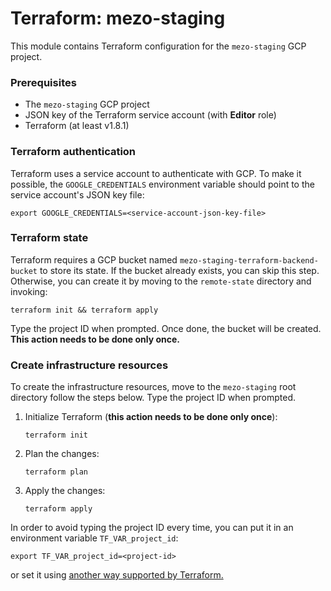 # Terraform: mezo-staging

This module contains Terraform configuration for the `mezo-staging` GCP project.

### Prerequisites

- The `mezo-staging` GCP project
- JSON key of the Terraform service account (with **Editor** role)
- Terraform (at least v1.8.1)

### Terraform authentication

Terraform uses a service account to authenticate with GCP. To make it possible, 
the `GOOGLE_CREDENTIALS` environment variable should point to the service 
account's JSON key file:

```shell
export GOOGLE_CREDENTIALS=<service-account-json-key-file>
```

### Terraform state

Terraform requires a GCP bucket named `mezo-staging-terraform-backend-bucket` to 
store its state. If the bucket already exists, you can skip this step. 
Otherwise, you can create it by moving to the
`remote-state` directory and invoking:
```shell
terraform init && terraform apply
```

Type the project ID when prompted. Once done, the bucket will be created.
**This action needs to be done only once.**

### Create infrastructure resources

To create the infrastructure resources, move to the `mezo-staging` root directory
follow the steps below. Type the project ID when prompted.
1. Initialize Terraform (**this action needs to be done only once**):
    ```shell
    terraform init
    ``` 

2. Plan the changes:
    ```shell
    terraform plan
    ```

3. Apply the changes:
    ```shell
    terraform apply
    ```
   
In order to avoid typing the project ID every time, you can put it in an 
environment variable `TF_VAR_project_id`:
```shell
export TF_VAR_project_id=<project-id>
```
or set it using [another way supported by Terraform.](https://developer.hashicorp.com/terraform/language/values/variables#assigning-values-to-root-module-variables)
